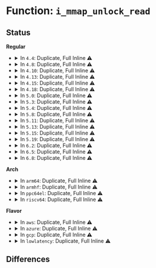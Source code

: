 # Function: <code>i_mmap_unlock_read</code>

## Status
<b>Regular</b>
<ul>
<li>
<details>
<summary>In <code>4.4</code>: Duplicate, Full Inline ⚠️</summary>

**Collision:** Static Duplication

**Inline:** Full

**Transformation:** False

**Instances:**

```
In kernel/events/uprobes.c (ffffffff81187c31)
Location: include/linux/fs.h:512
Inline: True
Inline callers:
  - kernel/events/uprobes.c:register_for_each_vma
```
```
In mm/memory.c (ffffffff811bfffb)
Location: include/linux/fs.h:512
Inline: True
Inline callers:
  - mm/memory.c:handle_mm_fault
  - mm/memory.c:handle_mm_fault
```
```
In mm/rmap.c (ffffffff811cc055)
Location: include/linux/fs.h:512
Inline: True
Inline callers:
  - mm/rmap.c:rmap_walk
```
```
In mm/memory-failure.c (ffffffff81202c93)
Location: include/linux/fs.h:512
Inline: True
Inline callers:
  - mm/memory-failure.c:memory_failure
```
```
In fs/dax.c (ffffffff8125e305)
Location: include/linux/fs.h:512
Inline: True
Inline callers:
  - fs/dax.c:__dax_fault
  - fs/dax.c:__dax_fault
```
</details>
</li>
<li>
<details>
<summary>In <code>4.8</code>: Duplicate, Full Inline ⚠️</summary>

**Collision:** Static Duplication

**Inline:** Full

**Transformation:** False

**Instances:**

```
In kernel/events/uprobes.c (ffffffff8119a2e9)
Location: include/linux/fs.h:515
Inline: True
Inline callers:
  - kernel/events/uprobes.c:register_for_each_vma
```
```
In mm/rmap.c (ffffffff811e6c81)
Location: include/linux/fs.h:515
Inline: True
Inline callers:
  - mm/rmap.c:rmap_walk_file
```
```
In mm/huge_memory.c (ffffffff8121790d)
Location: include/linux/fs.h:515
Inline: True
Inline callers:
  - mm/huge_memory.c:split_huge_page_to_list
```
```
In mm/memory-failure.c (ffffffff8122731c)
Location: include/linux/fs.h:515
Inline: True
Inline callers:
  - mm/memory-failure.c:memory_failure
```
</details>
</li>
<li>
<details>
<summary>In <code>4.10</code>: Duplicate, Full Inline ⚠️</summary>

**Collision:** Static Duplication

**Inline:** Full

**Transformation:** False

**Instances:**

```
In kernel/events/uprobes.c (ffffffff811a9a59)
Location: include/linux/fs.h:466
Inline: True
Inline callers:
  - kernel/events/uprobes.c:register_for_each_vma
```
```
In mm/rmap.c (ffffffff811f8021)
Location: include/linux/fs.h:466
Inline: True
Inline callers:
  - mm/rmap.c:rmap_walk_file
```
```
In mm/huge_memory.c (ffffffff81229ebd)
Location: include/linux/fs.h:466
Inline: True
Inline callers:
  - mm/huge_memory.c:split_huge_page_to_list
```
```
In mm/memory-failure.c (ffffffff812398dd)
Location: include/linux/fs.h:466
Inline: True
Inline callers:
  - mm/memory-failure.c:memory_failure
```
```
In fs/dax.c (ffffffff8129b9e7)
Location: include/linux/fs.h:466
Inline: True
```
</details>
</li>
<li>
<details>
<summary>In <code>4.13</code>: Duplicate, Full Inline ⚠️</summary>

**Collision:** Static Duplication

**Inline:** Full

**Transformation:** False

**Instances:**

```
In kernel/events/uprobes.c (ffffffff811b109c)
Location: include/linux/fs.h:477
Inline: True
Inline callers:
  - kernel/events/uprobes.c:register_for_each_vma
```
```
In mm/rmap.c (ffffffff8120353b)
Location: include/linux/fs.h:477
Inline: True
Inline callers:
  - mm/rmap.c:rmap_walk_file
```
```
In mm/huge_memory.c (ffffffff81235a9b)
Location: include/linux/fs.h:477
Inline: True
Inline callers:
  - mm/huge_memory.c:split_huge_page_to_list
```
```
In mm/memory-failure.c (ffffffff81244c4b)
Location: include/linux/fs.h:477
Inline: True
```
```
In fs/dax.c (ffffffff812aa9c1)
Location: include/linux/fs.h:477
Inline: True
Inline callers:
  - fs/dax.c:dax_writeback_mapping_range
```
</details>
</li>
<li>
<details>
<summary>In <code>4.15</code>: Duplicate, Full Inline ⚠️</summary>

**Collision:** Static Duplication

**Inline:** Full

**Transformation:** False

**Instances:**

```
In kernel/events/uprobes.c (ffffffff811c4c7c)
Location: include/linux/fs.h:481
Inline: True
Inline callers:
  - kernel/events/uprobes.c:register_for_each_vma
```
```
In mm/rmap.c (ffffffff8121c086)
Location: include/linux/fs.h:481
Inline: True
Inline callers:
  - mm/rmap.c:rmap_walk_file
```
```
In mm/huge_memory.c (ffffffff81254807)
Location: include/linux/fs.h:481
Inline: True
Inline callers:
  - mm/huge_memory.c:split_huge_page_to_list
```
```
In mm/memory-failure.c (ffffffff81264b3b)
Location: include/linux/fs.h:481
Inline: True
```
```
In fs/dax.c (ffffffff812ce16a)
Location: include/linux/fs.h:481
Inline: True
Inline callers:
  - fs/dax.c:dax_writeback_mapping_range
```
</details>
</li>
<li>
<details>
<summary>In <code>4.18</code>: Duplicate, Full Inline ⚠️</summary>

**Collision:** Static Duplication

**Inline:** Full

**Transformation:** False

**Instances:**

```
In kernel/events/uprobes.c (ffffffff811e51f2)
Location: include/linux/fs.h:483
Inline: True
Inline callers:
  - kernel/events/uprobes.c:register_for_each_vma
```
```
In mm/rmap.c (ffffffff8123e112)
Location: include/linux/fs.h:483
Inline: True
Inline callers:
  - mm/rmap.c:rmap_walk_file
```
```
In mm/huge_memory.c (ffffffff8127881d)
Location: include/linux/fs.h:483
Inline: True
Inline callers:
  - mm/huge_memory.c:split_huge_page_to_list
```
```
In mm/memory-failure.c (ffffffff81288dc3)
Location: include/linux/fs.h:483
Inline: True
Inline callers:
  - mm/memory-failure.c:collect_procs
```
```
In fs/dax.c (ffffffff812f8712)
Location: include/linux/fs.h:483
Inline: True
Inline callers:
  - fs/dax.c:dax_writeback_mapping_range
```
</details>
</li>
<li>
<details>
<summary>In <code>5.0</code>: Duplicate, Full Inline ⚠️</summary>

**Collision:** Static Duplication

**Inline:** Full

**Transformation:** False

**Instances:**

```
In kernel/events/uprobes.c (ffffffff811f5b68)
Location: include/linux/fs.h:520
Inline: True
Inline callers:
  - kernel/events/uprobes.c:register_for_each_vma
```
```
In mm/rmap.c (ffffffff812526a7)
Location: include/linux/fs.h:520
Inline: True
Inline callers:
  - mm/rmap.c:rmap_walk_file
```
```
In mm/huge_memory.c (ffffffff8128cecf)
Location: include/linux/fs.h:520
Inline: True
Inline callers:
  - mm/huge_memory.c:split_huge_page_to_list
```
```
In mm/memory-failure.c (ffffffff8129dd13)
Location: include/linux/fs.h:520
Inline: True
Inline callers:
  - mm/memory-failure.c:collect_procs
```
```
In fs/dax.c (ffffffff8130c48f)
Location: include/linux/fs.h:520
Inline: True
Inline callers:
  - fs/dax.c:dax_entry_mkclean
```
</details>
</li>
<li>
<details>
<summary>In <code>5.3</code>: Duplicate, Full Inline ⚠️</summary>

**Collision:** Static Duplication

**Inline:** Full

**Transformation:** False

**Instances:**

```
In kernel/events/uprobes.c (ffffffff8120d8ca)
Location: include/linux/fs.h:532
Inline: True
Inline callers:
  - kernel/events/uprobes.c:register_for_each_vma
```
```
In mm/rmap.c (ffffffff81264832)
Location: include/linux/fs.h:532
Inline: True
Inline callers:
  - mm/rmap.c:rmap_walk_file
```
```
In mm/huge_memory.c (ffffffff812a7b22)
Location: include/linux/fs.h:532
Inline: True
Inline callers:
  - mm/huge_memory.c:split_huge_page_to_list
```
```
In mm/memory-failure.c (ffffffff812b8fec)
Location: include/linux/fs.h:532
Inline: True
Inline callers:
  - mm/memory-failure.c:collect_procs
```
```
In fs/dax.c (ffffffff813339ca)
Location: include/linux/fs.h:532
Inline: True
Inline callers:
  - fs/dax.c:dax_entry_mkclean
```
</details>
</li>
<li>
<details>
<summary>In <code>5.4</code>: Duplicate, Full Inline ⚠️</summary>

**Collision:** Static Duplication

**Inline:** Full

**Transformation:** False

**Instances:**

```
In kernel/events/uprobes.c (ffffffff8121aefa)
Location: include/linux/fs.h:539
Inline: True
Inline callers:
  - kernel/events/uprobes.c:register_for_each_vma
```
```
In mm/rmap.c (ffffffff812730a2)
Location: include/linux/fs.h:539
Inline: True
Inline callers:
  - mm/rmap.c:rmap_walk_file
```
```
In mm/huge_memory.c (ffffffff812b9004)
Location: include/linux/fs.h:539
Inline: True
Inline callers:
  - mm/huge_memory.c:split_huge_page_to_list
```
```
In mm/memory-failure.c (ffffffff812caedc)
Location: include/linux/fs.h:539
Inline: True
Inline callers:
  - mm/memory-failure.c:collect_procs
```
```
In fs/dax.c (ffffffff81347594)
Location: include/linux/fs.h:539
Inline: True
Inline callers:
  - fs/dax.c:dax_entry_mkclean
```
</details>
</li>
<li>
<details>
<summary>In <code>5.8</code>: Duplicate, Full Inline ⚠️</summary>

**Collision:** Static Duplication

**Inline:** Full

**Transformation:** False

**Instances:**

```
In kernel/events/uprobes.c (ffffffff8124587a)
Location: include/linux/fs.h:547
Inline: True
Inline callers:
  - kernel/events/uprobes.c:build_map_info
```
```
In mm/rmap.c (ffffffff812a40d2)
Location: include/linux/fs.h:547
Inline: True
Inline callers:
  - mm/rmap.c:rmap_walk_file
```
```
In mm/hugetlb.c (ffffffff812ca842)
Location: include/linux/fs.h:547
Inline: True
Inline callers:
  - mm/hugetlb.c:hugetlb_fault
  - mm/hugetlb.c:hugetlb_fault
  - mm/hugetlb.c:hugetlb_no_page
  - mm/hugetlb.c:copy_hugetlb_page_range
```
```
In mm/huge_memory.c (ffffffff812eda5b)
Location: include/linux/fs.h:547
Inline: True
Inline callers:
  - mm/huge_memory.c:split_huge_page_to_list
```
```
In mm/memory-failure.c (ffffffff81300da2)
Location: include/linux/fs.h:547
Inline: True
Inline callers:
  - mm/memory-failure.c:collect_procs_file
```
```
In mm/userfaultfd.c (ffffffff813089dd)
Location: include/linux/fs.h:547
Inline: True
Inline callers:
  - mm/userfaultfd.c:mcopy_atomic
  - mm/userfaultfd.c:mcopy_atomic
  - mm/userfaultfd.c:mcopy_atomic
```
```
In mm/mapping_dirty_helpers.c (ffffffff8130c658)
Location: include/linux/fs.h:547
Inline: True
Inline callers:
  - mm/mapping_dirty_helpers.c:clean_record_shared_mapping_range
  - mm/mapping_dirty_helpers.c:wp_shared_mapping_range
```
```
In fs/dax.c (ffffffff8138d974)
Location: include/linux/fs.h:547
Inline: True
Inline callers:
  - fs/dax.c:dax_entry_mkclean
```
</details>
</li>
<li>
<details>
<summary>In <code>5.11</code>: Duplicate, Full Inline ⚠️</summary>

**Collision:** Static Duplication

**Inline:** Full

**Transformation:** False

**Instances:**

```
In kernel/events/uprobes.c (ffffffff8124fe9a)
Location: include/linux/fs.h:511
Inline: True
Inline callers:
  - kernel/events/uprobes.c:build_map_info
```
```
In mm/rmap.c (ffffffff812af9a2)
Location: include/linux/fs.h:511
Inline: True
Inline callers:
  - mm/rmap.c:rmap_walk_file
```
```
In mm/hugetlb.c (ffffffff812d6472)
Location: include/linux/fs.h:511
Inline: True
Inline callers:
  - mm/hugetlb.c:hugetlb_fault
  - mm/hugetlb.c:hugetlb_fault
  - mm/hugetlb.c:hugetlb_no_page
  - mm/hugetlb.c:hugetlb_cow
  - mm/hugetlb.c:copy_hugetlb_page_range
```
```
In mm/huge_memory.c (ffffffff812f9127)
Location: include/linux/fs.h:511
Inline: True
Inline callers:
  - mm/huge_memory.c:split_huge_page_to_list
```
```
In mm/memory-failure.c (ffffffff8130cf41)
Location: include/linux/fs.h:511
Inline: True
Inline callers:
  - mm/memory-failure.c:collect_procs_file
```
```
In mm/userfaultfd.c (ffffffff813147ba)
Location: include/linux/fs.h:511
Inline: True
Inline callers:
  - mm/userfaultfd.c:mcopy_atomic
  - mm/userfaultfd.c:mcopy_atomic
  - mm/userfaultfd.c:mcopy_atomic
```
```
In mm/mapping_dirty_helpers.c (ffffffff81318598)
Location: include/linux/fs.h:511
Inline: True
Inline callers:
  - mm/mapping_dirty_helpers.c:clean_record_shared_mapping_range
  - mm/mapping_dirty_helpers.c:wp_shared_mapping_range
```
```
In fs/dax.c (ffffffff8139f3f4)
Location: include/linux/fs.h:511
Inline: True
Inline callers:
  - fs/dax.c:dax_entry_mkclean
```
</details>
</li>
<li>
<details>
<summary>In <code>5.13</code>: Duplicate, Full Inline ⚠️</summary>

**Collision:** Static Duplication

**Inline:** Full

**Transformation:** False

**Instances:**

```
In kernel/events/uprobes.c (ffffffff8125477a)
Location: include/linux/fs.h:512
Inline: True
Inline callers:
  - kernel/events/uprobes.c:build_map_info
```
```
In mm/rmap.c (ffffffff812b4c60)
Location: include/linux/fs.h:512
Inline: True
Inline callers:
  - mm/rmap.c:rmap_walk_file
```
```
In mm/hugetlb.c (ffffffff812dd61c)
Location: include/linux/fs.h:512
Inline: True
Inline callers:
  - mm/hugetlb.c:hugetlb_fault
  - mm/hugetlb.c:hugetlb_fault
  - mm/hugetlb.c:hugetlb_handle_userfault
  - mm/hugetlb.c:hugetlb_cow
  - mm/hugetlb.c:copy_hugetlb_page_range
```
```
In mm/huge_memory.c (ffffffff812ff732)
Location: include/linux/fs.h:512
Inline: True
Inline callers:
  - mm/huge_memory.c:split_huge_page_to_list
```
```
In mm/memory-failure.c (ffffffff813134b8)
Location: include/linux/fs.h:512
Inline: True
Inline callers:
  - mm/memory-failure.c:collect_procs
```
```
In mm/userfaultfd.c (ffffffff8131b2ff)
Location: include/linux/fs.h:512
Inline: True
Inline callers:
  - mm/userfaultfd.c:mcopy_continue
  - mm/userfaultfd.c:mcopy_continue
  - mm/userfaultfd.c:mcopy_atomic
  - mm/userfaultfd.c:mcopy_atomic
  - mm/userfaultfd.c:mcopy_atomic
```
```
In mm/mapping_dirty_helpers.c (ffffffff8131e788)
Location: include/linux/fs.h:512
Inline: True
Inline callers:
  - mm/mapping_dirty_helpers.c:clean_record_shared_mapping_range
  - mm/mapping_dirty_helpers.c:wp_shared_mapping_range
```
```
In fs/dax.c (ffffffff813a6161)
Location: include/linux/fs.h:512
Inline: True
Inline callers:
  - fs/dax.c:dax_entry_mkclean
```
</details>
</li>
<li>
<details>
<summary>In <code>5.15</code>: Duplicate, Full Inline ⚠️</summary>

**Collision:** Static Duplication

**Inline:** Full

**Transformation:** False

**Instances:**

```
In kernel/events/uprobes.c (ffffffff812901aa)
Location: include/linux/fs.h:519
Inline: True
Inline callers:
  - kernel/events/uprobes.c:build_map_info
```
```
In mm/rmap.c (ffffffff812f6ab0)
Location: include/linux/fs.h:519
Inline: True
Inline callers:
  - mm/rmap.c:rmap_walk_file
```
```
In mm/hugetlb.c (ffffffff813247bf)
Location: include/linux/fs.h:519
Inline: True
Inline callers:
  - mm/hugetlb.c:hugetlb_fault
  - mm/hugetlb.c:hugetlb_fault
  - mm/hugetlb.c:hugetlb_handle_userfault
  - mm/hugetlb.c:hugetlb_cow
  - mm/hugetlb.c:copy_hugetlb_page_range
```
```
In mm/huge_memory.c (ffffffff81349361)
Location: include/linux/fs.h:519
Inline: True
Inline callers:
  - mm/huge_memory.c:split_huge_page_to_list
```
```
In mm/memory-failure.c (ffffffff8135ff78)
Location: include/linux/fs.h:519
Inline: True
Inline callers:
  - mm/memory-failure.c:collect_procs
```
```
In mm/userfaultfd.c (ffffffff81368604)
Location: include/linux/fs.h:519
Inline: True
Inline callers:
  - mm/userfaultfd.c:mcopy_continue
  - mm/userfaultfd.c:mcopy_continue
  - mm/userfaultfd.c:mcopy_atomic
  - mm/userfaultfd.c:mcopy_atomic
  - mm/userfaultfd.c:mcopy_atomic
```
```
In mm/mapping_dirty_helpers.c (ffffffff8136bb68)
Location: include/linux/fs.h:519
Inline: True
Inline callers:
  - mm/mapping_dirty_helpers.c:clean_record_shared_mapping_range
  - mm/mapping_dirty_helpers.c:wp_shared_mapping_range
```
```
In fs/dax.c (ffffffff813f5bd1)
Location: include/linux/fs.h:519
Inline: True
Inline callers:
  - fs/dax.c:dax_entry_mkclean
```
</details>
</li>
<li>
<details>
<summary>In <code>5.19</code>: Duplicate, Full Inline ⚠️</summary>

**Collision:** Static Duplication

**Inline:** Full

**Transformation:** False

**Instances:**

```
In kernel/events/uprobes.c (ffffffff812e526a)
Location: include/linux/fs.h:474
Inline: True
Inline callers:
  - kernel/events/uprobes.c:build_map_info
```
```
In mm/memory.c (ffffffff81342638)
Location: include/linux/fs.h:474
Inline: True
Inline callers:
  - mm/memory.c:unmap_mapping_range
  - mm/memory.c:unmap_mapping_folio
```
```
In mm/rmap.c (ffffffff8135bdbd)
Location: include/linux/fs.h:474
Inline: True
Inline callers:
  - mm/rmap.c:rmap_walk_file
```
```
In mm/hugetlb.c (ffffffff8139318a)
Location: include/linux/fs.h:474
Inline: True
Inline callers:
  - mm/hugetlb.c:hugetlb_fault
  - mm/hugetlb.c:hugetlb_fault
  - mm/hugetlb.c:hugetlb_fault
  - mm/hugetlb.c:hugetlb_handle_userfault
  - mm/hugetlb.c:hugetlb_wp
  - mm/hugetlb.c:copy_hugetlb_page_range
```
```
In mm/huge_memory.c (ffffffff813bf82d)
Location: include/linux/fs.h:474
Inline: True
Inline callers:
  - mm/huge_memory.c:split_huge_page_to_list
```
```
In mm/memory-failure.c (ffffffff813dad17)
Location: include/linux/fs.h:474
Inline: True
```
```
In mm/userfaultfd.c (ffffffff813e5ded)
Location: include/linux/fs.h:474
Inline: True
Inline callers:
  - mm/userfaultfd.c:mcopy_continue
  - mm/userfaultfd.c:mcopy_continue
  - mm/userfaultfd.c:mcopy_atomic
  - mm/userfaultfd.c:mcopy_atomic
  - mm/userfaultfd.c:mcopy_atomic
```
```
In mm/mapping_dirty_helpers.c (ffffffff813e9d02)
Location: include/linux/fs.h:474
Inline: True
Inline callers:
  - mm/mapping_dirty_helpers.c:clean_record_shared_mapping_range
  - mm/mapping_dirty_helpers.c:wp_shared_mapping_range
```
```
In fs/dax.c (ffffffff814695b9)
Location: include/linux/fs.h:474
Inline: True
Inline callers:
  - fs/dax.c:dax_writeback_one
```
</details>
</li>
<li>
<details>
<summary>In <code>6.2</code>: Duplicate, Full Inline ⚠️</summary>

**Collision:** Static Duplication

**Inline:** Full

**Transformation:** False

**Instances:**

```
In kernel/events/uprobes.c (ffffffff8134ec14)
Location: include/linux/fs.h:489
Inline: True
Inline callers:
  - kernel/events/uprobes.c:build_map_info
```
```
In mm/memory.c (ffffffff813ba7c8)
Location: include/linux/fs.h:489
Inline: True
Inline callers:
  - mm/memory.c:unmap_mapping_range
  - mm/memory.c:unmap_mapping_folio
```
```
In mm/rmap.c (ffffffff813d6a75)
Location: include/linux/fs.h:489
Inline: True
Inline callers:
  - mm/rmap.c:rmap_walk_file
```
```
In mm/hugetlb.c (ffffffff8140e2be)
Location: include/linux/fs.h:489
Inline: True
Inline callers:
  - mm/hugetlb.c:huge_pmd_share
```
```
In mm/huge_memory.c (ffffffff81441d21)
Location: include/linux/fs.h:489
Inline: True
Inline callers:
  - mm/huge_memory.c:split_huge_page_to_list
```
```
In mm/memory-failure.c (ffffffff81460ebc)
Location: include/linux/fs.h:489
Inline: True
Inline callers:
  - mm/memory-failure.c:mf_dax_kill_procs
```
```
In mm/mapping_dirty_helpers.c (ffffffff81471d72)
Location: include/linux/fs.h:489
Inline: True
Inline callers:
  - mm/mapping_dirty_helpers.c:clean_record_shared_mapping_range
  - mm/mapping_dirty_helpers.c:wp_shared_mapping_range
```
```
In fs/dax.c (ffffffff814fa059)
Location: include/linux/fs.h:489
Inline: True
Inline callers:
  - fs/dax.c:dax_writeback_one
```
</details>
</li>
<li>
<details>
<summary>In <code>6.5</code>: Duplicate, Full Inline ⚠️</summary>

**Collision:** Static Duplication

**Inline:** Full

**Transformation:** False

**Instances:**

```
In kernel/events/uprobes.c (ffffffff8137fdb0)
Location: include/linux/fs.h:504
Inline: True
Inline callers:
  - kernel/events/uprobes.c:build_map_info
```
```
In mm/memory.c (ffffffff813ef188)
Location: include/linux/fs.h:504
Inline: True
Inline callers:
  - mm/memory.c:unmap_mapping_range
  - mm/memory.c:unmap_mapping_folio
```
```
In mm/rmap.c (ffffffff8140b86b)
Location: include/linux/fs.h:504
Inline: True
Inline callers:
  - mm/rmap.c:rmap_walk_file
```
```
In mm/hugetlb.c (ffffffff814416ce)
Location: include/linux/fs.h:504
Inline: True
Inline callers:
  - mm/hugetlb.c:huge_pmd_share
```
```
In mm/huge_memory.c (ffffffff81477628)
Location: include/linux/fs.h:504
Inline: True
Inline callers:
  - mm/huge_memory.c:split_huge_page_to_list
```
```
In mm/khugepaged.c (ffffffff814801bd)
Location: include/linux/fs.h:504
Inline: True
Inline callers:
  - mm/khugepaged.c:collapse_file
```
```
In mm/memory-failure.c (ffffffff814979ef)
Location: include/linux/fs.h:504
Inline: True
Inline callers:
  - mm/memory-failure.c:mf_dax_kill_procs
```
```
In mm/mapping_dirty_helpers.c (ffffffff814a66c2)
Location: include/linux/fs.h:504
Inline: True
Inline callers:
  - mm/mapping_dirty_helpers.c:clean_record_shared_mapping_range
  - mm/mapping_dirty_helpers.c:wp_shared_mapping_range
```
```
In fs/dax.c (ffffffff815314d7)
Location: include/linux/fs.h:504
Inline: True
Inline callers:
  - fs/dax.c:dax_writeback_one
```
</details>
</li>
<li>
<details>
<summary>In <code>6.8</code>: Duplicate, Full Inline ⚠️</summary>

**Collision:** Static Duplication

**Inline:** Full

**Transformation:** False

**Instances:**

```
In kernel/events/uprobes.c (ffffffff813a8fff)
Location: include/linux/fs.h:537
Inline: True
Inline callers:
  - kernel/events/uprobes.c:build_map_info
```
```
In mm/memory.c (ffffffff8141aaf8)
Location: include/linux/fs.h:537
Inline: True
Inline callers:
  - mm/memory.c:unmap_mapping_range
  - mm/memory.c:unmap_mapping_folio
```
```
In mm/rmap.c (ffffffff814380ba)
Location: include/linux/fs.h:537
Inline: True
Inline callers:
  - mm/rmap.c:rmap_walk_file
```
```
In mm/hugetlb.c (ffffffff8147b9b0)
Location: include/linux/fs.h:537
Inline: True
Inline callers:
  - mm/hugetlb.c:huge_pmd_share
```
```
In mm/huge_memory.c (ffffffff814a6f16)
Location: include/linux/fs.h:537
Inline: True
Inline callers:
  - mm/huge_memory.c:split_huge_page_to_list
```
```
In mm/khugepaged.c (ffffffff814ae17f)
Location: include/linux/fs.h:537
Inline: True
Inline callers:
  - mm/khugepaged.c:collapse_file
  - mm/khugepaged.c:retract_page_tables
```
```
In mm/memory-failure.c (ffffffff814c7113)
Location: include/linux/fs.h:537
Inline: True
Inline callers:
  - mm/memory-failure.c:mf_dax_kill_procs
```
```
In mm/mapping_dirty_helpers.c (ffffffff814d7612)
Location: include/linux/fs.h:537
Inline: True
Inline callers:
  - mm/mapping_dirty_helpers.c:clean_record_shared_mapping_range
  - mm/mapping_dirty_helpers.c:wp_shared_mapping_range
```
```
In fs/dax.c (ffffffff815663b7)
Location: include/linux/fs.h:537
Inline: True
Inline callers:
  - fs/dax.c:dax_writeback_one
```
</details>
</li>
</ul>
<b>Arch</b>
<ul>
<li>
<details>
<summary>In <code>arm64</code>: Duplicate, Full Inline ⚠️</summary>

**Collision:** Static Duplication

**Inline:** Full

**Transformation:** False

**Instances:**

```
In kernel/events/uprobes.c (ffff8000102a6580)
Location: include/linux/fs.h:539
Inline: True
Inline callers:
  - kernel/events/uprobes.c:register_for_each_vma
```
```
In mm/rmap.c (ffff800010308e18)
Location: include/linux/fs.h:539
Inline: True
Inline callers:
  - mm/rmap.c:rmap_walk_file
```
```
In mm/huge_memory.c (ffff800010359718)
Location: include/linux/fs.h:539
Inline: True
Inline callers:
  - mm/huge_memory.c:split_huge_page_to_list
```
```
In mm/memory-failure.c (ffff80001036ee5c)
Location: include/linux/fs.h:539
Inline: True
```
```
In fs/dax.c (ffff80001040773c)
Location: include/linux/fs.h:539
Inline: True
Inline callers:
  - fs/dax.c:dax_entry_mkclean
```
</details>
</li>
<li>
<details>
<summary>In <code>armhf</code>: Duplicate, Full Inline ⚠️</summary>

**Collision:** Static Duplication

**Inline:** Full

**Transformation:** False

**Instances:**

```
In kernel/events/uprobes.c (c04d56e4)
Location: include/linux/fs.h:539
Inline: True
Inline callers:
  - kernel/events/uprobes.c:register_for_each_vma
```
```
In mm/rmap.c (c05259a8)
Location: include/linux/fs.h:539
Inline: True
Inline callers:
  - mm/rmap.c:rmap_walk_file
```
</details>
</li>
<li>
<details>
<summary>In <code>ppc64el</code>: Duplicate, Full Inline ⚠️</summary>

**Collision:** Static Duplication

**Inline:** Full

**Transformation:** False

**Instances:**

```
In kernel/events/uprobes.c (c00000000035951c)
Location: include/linux/fs.h:539
Inline: True
Inline callers:
  - kernel/events/uprobes.c:register_for_each_vma
```
```
In mm/rmap.c (c0000000003d8148)
Location: include/linux/fs.h:539
Inline: True
Inline callers:
  - mm/rmap.c:rmap_walk_file
```
```
In mm/huge_memory.c (c000000000442e94)
Location: include/linux/fs.h:539
Inline: True
Inline callers:
  - mm/huge_memory.c:split_huge_page_to_list
```
```
In mm/memory-failure.c (c00000000045f50c)
Location: include/linux/fs.h:539
Inline: True
Inline callers:
  - mm/memory-failure.c:collect_procs
```
```
In fs/dax.c (c000000000512738)
Location: include/linux/fs.h:539
Inline: True
Inline callers:
  - fs/dax.c:dax_entry_mkclean
```
</details>
</li>
<li>
<details>
<summary>In <code>riscv64</code>: Duplicate, Full Inline ⚠️</summary>

**Collision:** Static Duplication

**Inline:** Full

**Transformation:** False

**Instances:**

```
In mm/rmap.c (ffffffe000213472)
Location: include/linux/fs.h:539
Inline: True
Inline callers:
  - mm/rmap.c:rmap_walk_file
```
```
In fs/dax.c (ffffffe0002b2e38)
Location: include/linux/fs.h:539
Inline: True
Inline callers:
  - fs/dax.c:dax_entry_mkclean
```
</details>
</li>
</ul>
<b>Flavor</b>
<ul>
<li>
<details>
<summary>In <code>aws</code>: Duplicate, Full Inline ⚠️</summary>

**Collision:** Static Duplication

**Inline:** Full

**Transformation:** False

**Instances:**

```
In kernel/events/uprobes.c (ffffffff8121354a)
Location: include/linux/fs.h:539
Inline: True
Inline callers:
  - kernel/events/uprobes.c:register_for_each_vma
```
```
In mm/rmap.c (ffffffff8126b6f2)
Location: include/linux/fs.h:539
Inline: True
Inline callers:
  - mm/rmap.c:rmap_walk_file
```
```
In mm/huge_memory.c (ffffffff812b15e4)
Location: include/linux/fs.h:539
Inline: True
Inline callers:
  - mm/huge_memory.c:split_huge_page_to_list
```
```
In mm/memory-failure.c (ffffffff812c34bc)
Location: include/linux/fs.h:539
Inline: True
Inline callers:
  - mm/memory-failure.c:collect_procs
```
```
In fs/dax.c (ffffffff8133fb74)
Location: include/linux/fs.h:539
Inline: True
Inline callers:
  - fs/dax.c:dax_entry_mkclean
```
</details>
</li>
<li>
<details>
<summary>In <code>azure</code>: Duplicate, Full Inline ⚠️</summary>

**Collision:** Static Duplication

**Inline:** Full

**Transformation:** False

**Instances:**

```
In kernel/events/uprobes.c (ffffffff812062ba)
Location: include/linux/fs.h:539
Inline: True
Inline callers:
  - kernel/events/uprobes.c:register_for_each_vma
```
```
In mm/rmap.c (ffffffff8125d992)
Location: include/linux/fs.h:539
Inline: True
Inline callers:
  - mm/rmap.c:rmap_walk_file
```
```
In mm/huge_memory.c (ffffffff812a29b4)
Location: include/linux/fs.h:539
Inline: True
Inline callers:
  - mm/huge_memory.c:split_huge_page_to_list
```
```
In mm/memory-failure.c (ffffffff812b44fc)
Location: include/linux/fs.h:539
Inline: True
Inline callers:
  - mm/memory-failure.c:collect_procs
```
```
In fs/dax.c (ffffffff813307f2)
Location: include/linux/fs.h:539
Inline: True
Inline callers:
  - fs/dax.c:dax_entry_mkclean
```
</details>
</li>
<li>
<details>
<summary>In <code>gcp</code>: Duplicate, Full Inline ⚠️</summary>

**Collision:** Static Duplication

**Inline:** Full

**Transformation:** False

**Instances:**

```
In kernel/events/uprobes.c (ffffffff812112ea)
Location: include/linux/fs.h:539
Inline: True
Inline callers:
  - kernel/events/uprobes.c:register_for_each_vma
```
```
In mm/rmap.c (ffffffff81269492)
Location: include/linux/fs.h:539
Inline: True
Inline callers:
  - mm/rmap.c:rmap_walk_file
```
```
In mm/huge_memory.c (ffffffff812af3f4)
Location: include/linux/fs.h:539
Inline: True
Inline callers:
  - mm/huge_memory.c:split_huge_page_to_list
```
```
In mm/memory-failure.c (ffffffff812c12cc)
Location: include/linux/fs.h:539
Inline: True
Inline callers:
  - mm/memory-failure.c:collect_procs
```
```
In fs/dax.c (ffffffff8133d644)
Location: include/linux/fs.h:539
Inline: True
Inline callers:
  - fs/dax.c:dax_entry_mkclean
```
</details>
</li>
<li>
<details>
<summary>In <code>lowlatency</code>: Duplicate, Full Inline ⚠️</summary>

**Collision:** Static Duplication

**Inline:** Full

**Transformation:** False

**Instances:**

```
In kernel/events/uprobes.c (ffffffff8122023a)
Location: include/linux/fs.h:539
Inline: True
Inline callers:
  - kernel/events/uprobes.c:register_for_each_vma
```
```
In mm/rmap.c (ffffffff81278fc2)
Location: include/linux/fs.h:539
Inline: True
Inline callers:
  - mm/rmap.c:rmap_walk_file
```
```
In mm/huge_memory.c (ffffffff812bf744)
Location: include/linux/fs.h:539
Inline: True
Inline callers:
  - mm/huge_memory.c:split_huge_page_to_list
```
```
In mm/memory-failure.c (ffffffff812d1d8a)
Location: include/linux/fs.h:539
Inline: True
Inline callers:
  - mm/memory-failure.c:collect_procs
```
```
In fs/dax.c (ffffffff81350553)
Location: include/linux/fs.h:539
Inline: True
Inline callers:
  - fs/dax.c:dax_entry_mkclean
```
</details>
</li>
</ul>

## Differences
